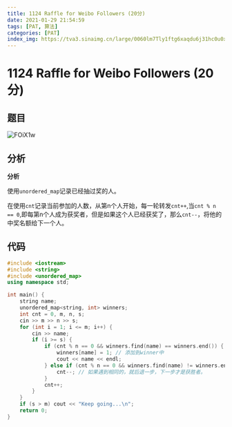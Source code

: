 ```yaml
---
title: 1124 Raffle for Weibo Followers (20分)
date: 2021-01-29 21:54:59
tags: [PAT, 算法]
categories: [PAT]
index_img: https://tva3.sinaimg.cn/large/0060lm7Tly1ftg6xaqdu6j31hc0u0x4k.jpg
---
```


# 1124 Raffle for Weibo Followers (20分)

## 题目

![FOiX1w](https://gitee.com/yoyhm/oss/raw/master/uPic/FOiX1w.png)

## 分析

**分析**

使用`unordered_map`记录已经抽过奖的人。

在使用`cnt`记录当前参加的人数，从第n个人开始，每一轮转发`cnt++`,当`cnt % n == 0`,即每第n个人成为获奖者，但是如果这个人已经获奖了，那么`cnt--`，将他的中奖名额给下一个人。

## 代码

```C++
#include <iostream>
#include <string>
#include <unordered_map>
using namespace std;

int main() {
    string name;
    unordered_map<string, int> winners;
    int cnt = 0, m, n, s;
    cin >> m >> n >> s;
    for (int i = 1; i <= m; i++) {
        cin >> name;
        if (i >= s) {
            if (cnt % n == 0 && winners.find(name) == winners.end()) {
                winners[name] = 1; // 添加到winner中
                cout << name << endl;
            } else if (cnt % n == 0 && winners.find(name) != winners.end()) {
                cnt--; // 如果遇到相同的，就后退一步，下一步才是获胜者。
            }
            cnt++;
        }
    }
    if (s > m) cout << "Keep going...\n";
    return 0;
}
```
